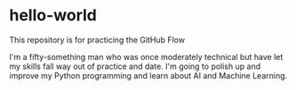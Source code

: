 # hello-world
This repository is for practicing the GitHub Flow

I'm a fifty-something man who was once moderately technical but have let my skills fall way out of practice and date. I'm going to polish up and improve my Python programming and learn about AI and Machine Learning.
